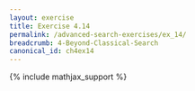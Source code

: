 ```yaml
---
layout: exercise
title: Exercise 4.14
permalink: /advanced-search-exercises/ex_14/
breadcrumb: 4-Beyond-Classical-Search
canonical_id: ch4ex14
---
```


{% include mathjax_support %}
